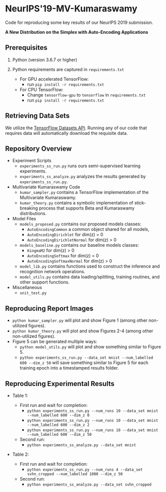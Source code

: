 NeurIPS'19-MV-Kumaraswamy
==========

Code for reproducing some key results of our NeurIPS 2019 submission.

**A New Distribution on the Simplex with Auto-Encoding Applications**  

## Prerequisites

1. Python (version 3.6.7 or higher)

2. Python requirements are captured in `requirements.txt`
	- For GPU accelerated TensorFlow: 
	    - run `pip install -r requirements.txt`
	- For CPU TensorFlow:
	    - Change `tensorflow-gpu` to `tensorflow` in `requirements.txt`
	    - run `pip install -r requirements.txt`

## Retrieving Data Sets

We utilize the [TensorFlow Datasets API](https://www.tensorflow.org/datasets/). Running any of our code that requires data will automatically download the requisite data.

## Repository Overview

- Experiment Scripts
    - `experiments_ss_run.py` runs ours semi-supervised learning experiments.
    - `experiments_ss_analyze.py` analyzes the results generated by `experiments_ss_run.py`.
- Multivariate Kumaraswamy Code
    - `kumar_sampler.py` contains a TensorFlow implementation of the Multivariate Kumaraswamy.
    - `kumar_theory.py` contains a symbolic implementation of stick-breaking process that supports Beta and Kumaraswamy distributions.
- Model Files
    - `models_proposed.py` contains our proposed models classes:
        - `AutoEncodingCommon` a common object shared for all models,
        - `AutoEncodingDirichlet` for dim(z) = 0
        - `AutoEncodingDirichletNormal` for dim(z) > 0
    - `models_baseline.py` contains our baseline models classes:
        - `KingmaM2` for dim(z) > 0
        - `AutoEncodingSoftmax` for dim(z) = 0
        - `AutoEncodingSoftmaxNormal` for dim(z) > 0
    - `model_lib.py` contains functions used to construct the inference and recognition network operations.
    - `model_utils.py` contains data loading/splitting, training routines, and other support functions.
- Miscellaneous
    - `unit_test.py` 

## Reproducing Report Images

- `python kumar_sampler.py` will plot and show Figure 1 (among other non-utilized figures).
- `python kumar_theory.py` will plot and show Figures 2-4 (among other non-utilized figures).
- Figure 5 can be generated multiple ways:
    - `python model_utils.py` will plot and show something similar to Figure 5.
    - `python experiments_ss_run.py --data_set mnist --num_labelled 600 --dim_z 50` will save something similar to Figure 5 for each training epoch into a timestamped results folder.

## Reproducing Experimental Results

- Table 1:
    - First run and wait for completion:
        - `python experiments_ss_run.py --num_runs 10 --data_set mnist --num_labelled 600 --dim_z 0`
        - `python experiments_ss_run.py --num_runs 10 --data_set mnist --num_labelled 600 --dim_z 2`
        - `python experiments_ss_run.py --num_runs 10 --data_set mnist --num_labelled 600 --dim_z 50`
    - Second run:
        - `python experiments_ss_analyze.py --data_set mnist`     
        
- Table 2:
    - First run and wait for completion:
        - `python experiments_ss_run.py --num_runs 4 --data_set svhn_cropped --num_labelled 1000 --dim_z 50`
    - Second run:
        - `python experiments_ss_analyze.py --data_set svhn_cropped`  
